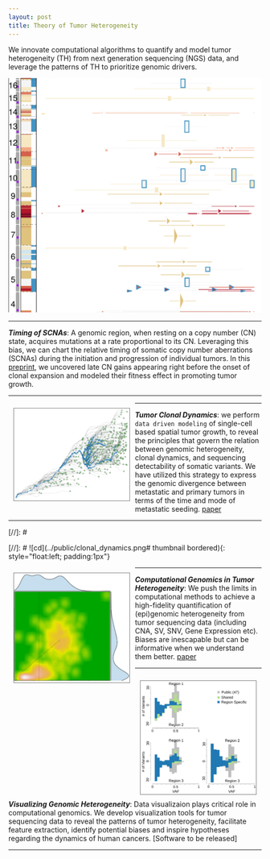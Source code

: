 ```yaml
---
layout: post
title: Theory of Tumor Heterogeneity
---
```


We innovate computational algorithms to quantify and model tumor heterogeneity (TH) from next generation sequencing (NGS) data, and leverage the patterns of TH to prioritize genomic drivers.

<div class="image-cropper">
  <img src="../public/cnmut.png" class="rounded" />
</div>

---
**_Timing of SCNAs_**: A genomic region, when resting on a copy number (CN) state, acquires mutations at a rate proportional to its CN. Leveraging this bias, we can chart the relative timing of somatic copy number aberrations (SCNAs) during the initiation and progression of individual tumors. In this [preprint](https://doi.org/10.1101/2022.06.14.495959), we uncovered late CN gains appearing right before the onset of clonal expansion and modeled their fitness effect in promoting tumor growth.

---

<div style="float:left; border:solid 1px gray; margin:10px;"><img src="../public/clonal_dynamics.png" width="230"></div>

---
**_Tumor Clonal Dynamics_**: we perform `data driven modeling` of single-cell based spatial tumor growth, to reveal the principles that govern the relation between genomic heterogeneity, clonal dynamics, and sequencing detectability of somatic variants. We have utilized this strategy to express the genomic divergence between metastatic and primary tumors in terms of the time and mode of metastatic seeding. [paper](https://doi.org/10.1371/journal.pcbi.1008838)

---

[//]: # <div style="float:none;clear:both;"></div>
[//]: # ![cd](../public/clonal_dynamics.png# thumbnail bordered){: style="float:left; padding:1px"}


<div style="float:left; border:solid 1px gray; margin:10px;"><img src="../public/analytics_TH.png" width="230"></div>

---
**_Computational Genomics in Tumor Heterogeneity_**: We push the limits in computational methods to achieve a high-fidelity quantification of (epi)genomic heterogeneity from tumor sequencing data (including CNA, SV, SNV, Gene Expression etc). Biases are inescapable but can be informative when we understand them better. [paper](https://doi.org/10.1038/ng.3891)
<!-- Example: [VAP](https://combine-lab.github.io/VAP/) -->

---

<div style="float:left; border:solid 1px gray; margin:10px;"><img src="../public/ITH_plot.png" width="230"></div>

---
**_Visualizing Genomic Heterogeneity_**: Data visualizaion plays critical role in computational genomics. We develop visualization tools for tumor sequencing data to reveal the patterns of tumor heterogeneity, facilitate feature extraction, identify potential biases and inspire hypotheses regarding the dynamics of human cancers. [Software to be released]
<!-- Example: [VAP](https://combine-lab.github.io/VAP/) -->

---
